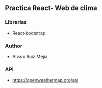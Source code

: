 ## Practica React- Web de clima

### Librerias
- React-bootstrap

### Author
- Alvaro Ruiz Mejia

### API
- https://openweathermap.org/api
